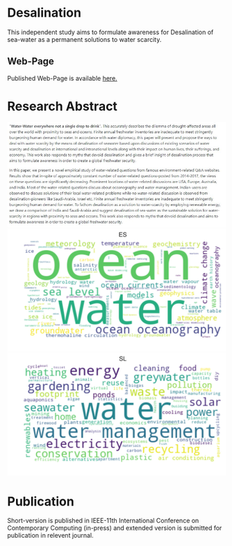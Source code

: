 # Desalination
This independent study aims to formulate awareness for Desalination of sea-water as a permanent solutions to water scarcity. 

## Web-Page
Published Web-Page is available <a href="https://newtein.github.io/Desalination/" target="_blank"> here.</a>


# Research Abstract
![alt text](https://raw.githubusercontent.com/newtein/Desalination/master/image/desalination.jpg)
![alt text](https://raw.githubusercontent.com/newtein/Desalination/master/image/wc1.jpg)
![alt text](https://raw.githubusercontent.com/newtein/Desalination/master/image/wc2.jpg)



# Publication
Short-version is published in  IEEE-11th International Conference on Contemporary Computing (in-press) and extended version is submitted for publication in relevent journal. 
